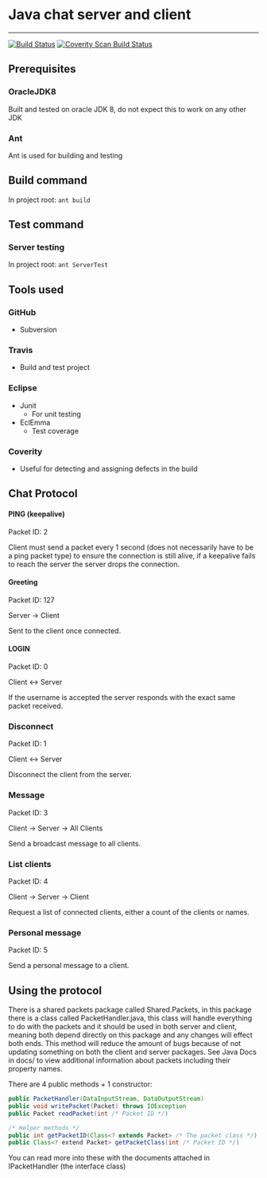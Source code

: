 # Java chat server and client
---
[![Build Status](https://travis-ci.org/ryanshawty/G53SQM.svg?branch=master)](https://travis-ci.org/ryanshawty/G53SQM)
<a href="https://scan.coverity.com/projects/3643">
  <img alt="Coverity Scan Build Status"
       src="https://scan.coverity.com/projects/3643/badge.svg"/>
</a>
## Prerequisites
### OracleJDK8
Built and tested on oracle JDK 8, do not expect this to work on any other JDK
### Ant
Ant is used for building and testing

## Build command
In project root:
``
ant build
``

## Test command
### Server testing
In project root:
``
ant ServerTest
``
## Tools used
### GitHub
- Subversion

### Travis
- Build and test project

### Eclipse
- Junit
	- For unit testing
- EclEmma
	- Test coverage

### Coverity
- Useful for detecting and assigning defects in the build

## Chat Protocol

#### PING (keepalive)
Packet ID: 2

Client must send a packet every 1 second (does not necessarily have to be a ping packet type) to ensure the connection is still alive, if a keepalive fails to reach the server the server drops the connection.

#### Greeting
Packet ID: 127

Server -> Client

Sent to the client once connected.

#### LOGIN <username>
Packet ID: 0

Client <-> Server

If the username is accepted the server responds with the exact same packet received.

### Disconnect
Packet ID: 1

Client <-> Server

Disconnect the client from the server.

### Message
Packet ID: 3

Client -> Server -> All Clients

Send a broadcast message to all clients.

### List clients
Packet ID: 4

Client -> Server -> Client

Request a list of connected clients, either a count of the clients or names.

### Personal message
Packet ID: 5

Send a personal message to a client.

## Using the protocol
There is a shared packets package called Shared.Packets, in this package there is a class called PacketHandler.java, this class will handle everything to do with the packets and it should be used in both server and client, meaning both depend directly on this package and any changes will effect both ends. This method will reduce the amount of bugs because of not updating something on both the client and server packages. See Java Docs in docs/ to view additional information about packets including their property names.

There are 4 public methods + 1 constructor:

```java
public PacketHandler(DataInputStream, DataOutputStream)
public void writePacket(Packet) throws IOException
public Packet readPacket(int /* Packet ID */)

/* Helper methods */
public int getPacketID(Class<? extends Packet> /* The packet class */)
public Class<? extend Packet> getPacketClass(int /* Packet ID */)
```

You can read more into these with the documents attached in IPacketHandler (the interface class)